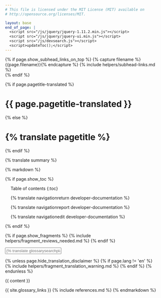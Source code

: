 ```yaml
---
# This file is licensed under the MIT License (MIT) available on
# http://opensource.org/licenses/MIT.

layout: base
end_of_page: |
  <script src="/js/jquery/jquery-1.11.2.min.js"></script>
  <script src="/js/jquery/jquery-ui.min.js"></script>
  <script src="/js/devsearch.js"></script>
  <script>updateToc();</script>
---
```

<link rel="stylesheet" href="/css/jquery-ui.min.css">

{% if page.show_subhead_links_on_top %}
{% capture filename %}{{page.filename}}{% endcapture %}
{% include helpers/subhead-links.md %}
<br>
{% endif %}

{% if page.pagetitle-translated %}
<h1>{{ page.pagetitle-translated }}</h1>
{% else %}
<h1>{% translate pagetitle %}</h1>
{% endif %}
<p class="summary">{% translate summary %}</p>

{% markdown %}

{% if page.show_toc %}
<div markdown="1" id="toc" class="toc"><div markdown="1">

* Table of contents
{:toc}

<ul class="goback"><li><a href="/{{ page.lang }}/developer-documentation">{% translate navigationreturn developer-documentation %}</a></li></ul>
<ul class="reportissue"><li><a href="http://github.com/fabcoins-dot-info/fabcoins.info/issues/new" onmouseover="updateIssue(event);">{% translate navigationreport developer-documentation %}</a></li></ul>
<ul class="editsource"><li><a href="http://github.com/fabcoins-dot-info/fabcoins.info/tree/master/_includes" onmouseover="updateSource(event);">{% translate navigationedit developer-documentation %}</a></li></ul>

</div></div>
<div markdown="1" class="toccontent">
{% endif %}

{% if page.show_fragments %}
{% include helpers/fragment_reviews_needed.md %}
{% endif %}

<input id="glossary_term" class="glossary_term" placeholder="{% translate glossarysearchplaceholder developer-documentation %}">

{% unless page.hide_translation_disclaimer %}
{% if page.lang != 'en' %}
{% include helpers/fragment_translation_warning.md %}
{% endif %}
{% endunless %}

{{ content }}

{{ site.glossary_links }}
{% include references.md %}
{% endmarkdown %}
